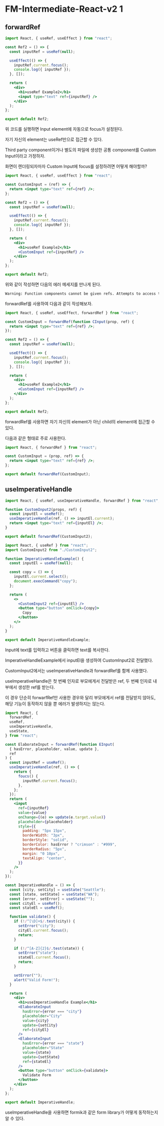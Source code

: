 # FM-Intermediate-React-v2 1

## forwardRef

```jsx
import React, { useRef, useEffect } from "react";

const Ref2 = () => {
  const inputRef = useRef(null);

  useEffect(() => {
    inputRef.current.focus();
    console.log({ inputRef });
  }, []);

  return (
    <div>
      <h1>useRef Example2</h1>
      <input type="text" ref={inputRef} />
    </div>
  );
};

export default Ref2;
```

위 코드를 실행하면 Input element에 자동으로 focus가 설정된다.

자기 자신의 element는 useRef만으로 접근할 수 있다.

Third party component이거나 별도의 파일에 생성한 공통 component를 Custom Input이라고 가정하자.

화면이 렌더링되자마자 Custom Input에 focus를 설정하려면 어떻게 해야할까?

```jsx
import React, { useRef, useEffect } from "react";

const CustomInput = (ref) => {
  return <input type="text" ref={ref} />;
};

const Ref2 = () => {
  const inputRef = useRef(null);

  useEffect(() => {
    inputRef.current.focus();
    console.log({ inputRef });
  }, []);

  return (
    <div>
      <h1>useRef Example2</h1>
      <CustomInput ref={inputRef} />
    </div>
  );
};

export default Ref2;
```

위와 같이 작성하면 다음의 에러 메세지를 만나게 된다.

```cmd
Warning: Function components cannot be given refs. Attempts to access this ref will fail. Did you mean to use React.forwardRef()?
```

forwardRef를 사용하여 다음과 같이 작성해보자.

```jsx
import React, { useRef, useEffect, forwardRef } from "react";

const CustomInput = forwardRef(function CInput(prop, ref) {
  return <input type="text" ref={ref} />;
});

const Ref2 = () => {
  const inputRef = useRef(null);

  useEffect(() => {
    inputRef.current.focus();
    console.log({ inputRef });
  }, []);

  return (
    <div>
      <h1>useRef Example2</h1>
      <CustomInput ref={inputRef} />
    </div>
  );
};

export default Ref2;
```

forwardRef를 사용하면 자기 자신의 element가 아닌 child의 element에 접근할 수 있다.

다음과 같은 형태로 주로 사용한다.

```jsx
import React, { forwardRef } from "react";

const CustomInput = (prop, ref) => {
  return <input type="text" ref={ref} />;
};

export default forwardRef(CustomInput);
```

## useImperativeHandle

```jsx
import React, { useRef, useImperativeHandle, forwardRef } from "react";

function CustomInput2(props, ref) {
  const inputEl = useRef();
  useImperativeHandle(ref, () => inputEl.current);
  return <input type="text" ref={inputEl} />;
}

export default forwardRef(CustomInput2);
```

```jsx
import React, { useRef } from "react";
import CustomInput2 from "./CustomInput2";

function ImperativeHandleExample() {
  const inputEl = useRef(null);

  const copy = () => {
    inputEl.current.select();
    document.execCommand("copy");
  };

  return (
    <>
      <CustomInput2 ref={inputEl} />
      <button type="button" onClick={copy}>
        Copy
      </button>
    </>
  );
}

export default ImperativeHandleExample;
```

Input에 text를 입력하고 버튼을 클릭하면 text를 복사한다.

ImperativeHandleExample에서 inputEl을 생성하여 CustomInput2로 전달했다.

CustomInput2에서는 useImperativeHandle과 forwardRef를 함께 사용했다.

useImperativeHandle은 첫 번째 인자로 부모에게서 전달받은 ref, 두 번째 인자로 내부에서 생성한 ref를 받는다.

이 경우 단순히 forwarfRef만 사용한 경우와 달리 부모에게서 ref를 전달받지 않아도, 해당 기능이 동작하지 않을 뿐 에러가 발생하지는 않는다.

```jsx
import React, {
  forwardRef,
  useRef,
  useImperativeHandle,
  useState,
} from "react";

const ElaborateInput = forwardRef(function EInput(
  { hasError, placeholder, value, update },
  ref
) {
  const inputRef = useRef();
  useImperativeHandle(ref, () => {
    return {
      foucs() {
        inputRef.current.focus();
      },
    };
  });
  return (
    <input
      ref={inputRef}
      value={value}
      onChange={(e) => update(e.target.value)}
      placeholder={placeholder}
      style={{
        padding: "5px 15px",
        borderWidth: "3px",
        borderStyle: "solid",
        borderColor: hasError ? "crimson" : "#999",
        borderRadius: "5px",
        margin: "0 10px",
        textAlign: "center",
      }}
    />
  );
});

const ImperativeHandle = () => {
  const [city, setCity] = useState("Seattle");
  const [state, setState] = useState("WA");
  const [error, setError] = useState("");
  const cityEl = useRef();
  const stateEl = useRef();

  function validate() {
    if (!/^[\D]+$/.test(city)) {
      setError("city");
      cityEl.current.focus();
      return;
    }

    if (!/^[A-Z]{2}$/.test(state)) {
      setError("state");
      stateEl.current.focus();
      return;
    }

    setError("");
    alert("Valid Form!");
  }

  return (
    <div>
      <h1>useImperativeHandle Example</h1>
      <ElaborateInput
        hasError={error === "city"}
        placeholder="City"
        value={city}
        update={setCity}
        ref={cityEl}
      />
      <ElaborateInput
        hasError={error === "state"}
        placeholder="State"
        value={state}
        update={setState}
        ref={stateEl}
      />
      <button type="button" onClick={validate}>
        Validate Form
      </button>
    </div>
  );
};

export default ImperativeHandle;
```

useImperativeHandle을 사용하면 formik과 같은 form library가 어떻게 동작하는지 알 수 있다.
